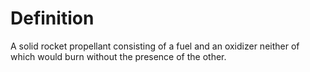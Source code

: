 # Definition

A solid rocket propellant consisting of a fuel and an oxidizer neither
of which would burn without the presence of the other.

